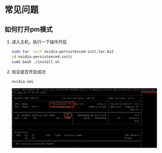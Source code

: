 # 常见问题

## 如何打开pm模式
1. 进入主机，执行一下操作开启

   ```bash
   sudo tar -xvjf nvidia-persistenced-init.tar.bz2
   cd nvidia-persistenced-init/
   sudo bash ./install.sh 
   ```

2. 验证是否开启成功

   ```bash
   nvidia-smi
   ```
   ![image](/images/nvidia-smi.png)</br>

